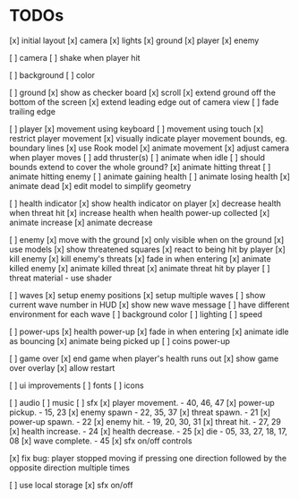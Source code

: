 # TODOs

[x] initial layout
  [x] camera
  [x] lights
  [x] ground
  [x] player
  [x] enemy

[ ] camera
    [ ] shake when player hit

[ ] background
  [ ] color

[ ] ground
  [x] show as checker board
  [x] scroll
  [x] extend ground off the bottom of the screen
  [x] extend leading edge out of camera view
  [ ] fade trailing edge

[ ] player
  [x] movement using keyboard
  [ ] movement using touch
  [x] restrict player movement
  [x] visually indicate player movement bounds, eg. boundary lines
  [x] use Rook model
  [x] animate movement
  [x] adjust camera when player moves
  [ ] add thruster(s)
  [ ] animate when idle
  [ ] should bounds extend to cover the whole ground?
  [x] animate hitting threat
  [ ] animate hitting enemy
  [ ] animate gaining health
  [ ] animate losing health
  [x] animate dead
  [x] edit model to simplify geometry

[ ] health indicator
  [x] show health indicator on player
  [x] decrease health when threat hit
  [x] increase health when health power-up collected
  [x] animate increase
  [x] animate decrease

[ ] enemy
  [x] move with the ground
  [x] only visible when on the ground
  [x] use models
  [x] show threatened squares
  [x] react to being hit by player
      [x] kill enemy
      [x] kill enemy's threats
  [x] fade in when entering
  [x] animate killed enemy
  [x] animate killed threat
  [x] animate threat hit by player
  [ ] threat material - use shader

[ ] waves
  [x] setup enemy positions
  [x] setup multiple waves
  [ ] show current wave number in HUD
  [x] show new wave message
  [ ] have different environment for each wave
      [ ] background color
      [ ] lighting
      [ ] speed

[ ] power-ups
  [x] health power-up
  [x] fade in when entering
  [x] animate idle as bouncing
  [x] animate being picked up
  [ ] coins power-up

[ ] game over
  [x] end game when player's health runs out
  [x] show game over overlay
  [x] allow restart

[ ] ui improvements
  [ ] fonts
  [ ] icons

[ ] audio
  [ ] music
  [ ] sfx
    [x] player movement.  - 40, 46, 47
    [x] power-up pickup.  - 15, 23
    [x] enemy spawn       - 22, 35, 37
    [x] threat spawn.     - 21
    [x] power-up spawn.   - 22
    [x] enemy hit.        - 19, 20, 30, 31
    [x] threat hit.       - 27, 29
    [x] health increase.  - 24
    [x] health decrease.  - 25
    [x] die               - 05, 33, 27, 18, 17, 08
    [x] wave complete.    - 45
  [x] sfx on/off controls

[x] fix bug: player stopped moving if pressing one direction followed by the opposite direction multiple times

[ ] use local storage
    [x] sfx on/off
